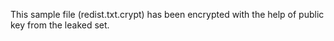 This sample file (redist.txt.crypt) has been encrypted with the help of public key from the leaked set.